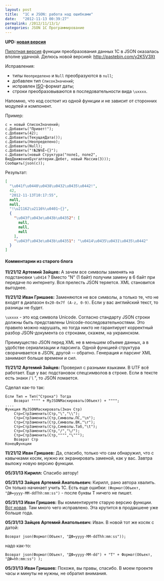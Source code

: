 ```yaml
---
layout: post
title:  "1С и JSON: работа над ошибками"
date:   "2012-11-13 00:39:27"
permalink: /2012/11/13/1/
categories: JSON 1С Программирование
---
```


**UPD: [новая версия](/2012/11/27/1/)**

[Пилотная версия](/2012/11/09/1/) функции преобразования данных 1С в
JSON оказалась вполне удачной.  Делюсь новой версией:
http://pastebin.com/y2K5V3Xt

Исправления:

- типы `Неопределено` и `Null` преобразуются в `null`;
- добавлен тип `СписокЗначений`;
- исправлен [ISO](http://ru.wikipedia.org/wiki/ISO_8601)-формат даты;
- строки преобразовываются в последовательности вида `\uxxxx`.

Напомню, что код состоит из одной функции и не зависит от сторонних
модулей и компонент.

Пример:

```
с = новый СписокЗначений;
с.Добавить("Привет!");
с.Добавить(42);
с.Добавить(ТекущаяДата());
с.Добавить(Неопределено);
с.Добавить(Null);
с.Добавить("!№2№%Ё~{}");
с.Добавить(новый Структура("поле1, поле2", ВидДвиженияБухгалтерии.Дебет, новый Массив(3)));
Сообщить(json(с));
```

Результат:

```json
[
  "\u041f\u0440\u0438\u0432\u0435\u0442!",
  42,
  "2012-11-13T10:17:55",
  null,
  null,
  "!\u21162\u2116%\u0401~{}",
  {
    "\u043f\u043e\u043b\u04352": [
      null,
      null,
      null
    ],
    "\u043f\u043e\u043b\u04351": "\u0414\u0435\u0431\u0435\u0442"
  }
]
```


#### Комментарии из старого блога


**11/21/12 Артемий Зайцев:** А зачем все символы заменять на
  подстановки `\u0414` ? Вместо "N" (1 байт) получим замену в 6 байт
  при передаче по интернету. Вся прелесть JSON теряется. XML
  становится выгоднее.


**11/21/12 Иван Гришаев:** Заменяются не все символы, а только те, что
  не входят в диапазон `0x20-0x7f (A-z, 0-9)`. Если у вас английский
  текст, то разницы не будет.

`\uxxxx` - это код символа Unicode. Согласно стандарту JSON строки
должны быть представлены Unicode-последовательностями. Это правило
можно нарушать, но тогда никто не гарантирует корректный разбор
JSON-документа со строками, скажем, на украинском.

Преимущество JSON перед XML не в меньшем объеме данных, а в удобстве
сериализации и парсинга. Одной функцией структура сворачивается в
JSON, другой -- обратно. Генерация и парсинг XML занимают больше
времени и сил.


**11/21/12 Артемий Зайцев:** Проверил с разными языками. В UTF всё
  работает. Еще у вас подстановок спецсимволов в строке. Если в тексте
  есть знаки / \ ", то JSON ломается.

Сделал как-то так:

```
Если Тип = Тип("Строка") Тогда
	Возврат """" + MyJSONМаскировать(Объект) + """";
....
Функция MyJSONМаскировать(Знач Стр)
	Стр=СтрЗаменить(Стр,"\","\\");
	Стр=СтрЗаменить(Стр,Символы.ПС,"\n");
	Стр=СтрЗаменить(Стр,Символы.ВК,"\r");
	Стр=СтрЗаменить(Стр,Символы.Таб,"\t");
	Стр=СтрЗаменить(Стр,"/","\/");
	Стр=СтрЗаменить(Стр,"""","\""");
	Возврат Стр
КонецФункции
```

**11/21/12 Иван Гришаев:** Да, спасибо, только что сам обнаружил, что
  с кавычками косяк, нужно их экранировать заменой, как у вас. Завтра
  выложу новую версию функции.

**05/31/13 Кирилл:** Спасибо автору!

**05/31/13 Зайцев Артемий Анатольевич:** Кирилл, рано автора
хвалить. Он только начинает учить 1С. Есть еще ошибки:
`(Формат(Объект, "ДФ=yyyy-MM-ddThh:mm:ss")` - после буквы T ничего не
пишет.


**05/31/13 Иван Гришаев:** Вы комментируете старую версию функции.
[Вот новая](/2012/11/27/1/). Там много чего исправлено. Эта крутится в
продакшене уже больше года.

**05/31/13 Зайцев Артемий Анатольевич:** Иван. В новой тот же косяк с
  датой:

```
Возврат json(Формат(Объект, "ДФ=yyyy-MM-ddThh:mm:ss"));
```

надо как-то:

```
Возврат json(Формат(Объект, "ДФ=yyyy-MM-dd") + "T" + Формат(Объект, "ДФ=hh:mm:ss") );
```

**05/31/13 Иван Гришаев:** Похоже, вы правы, спасибо.  В моем проекте
часы и минуты не нужны, не обратил внимания.
